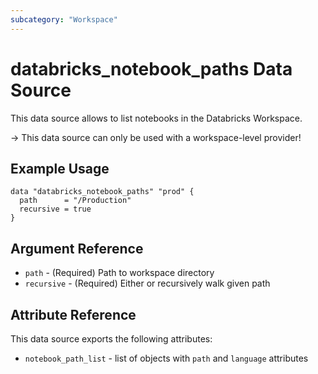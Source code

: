 ```yaml
---
subcategory: "Workspace"
---
```

# databricks_notebook_paths Data Source

This data source allows to list notebooks in the Databricks Workspace.

-> This data source can only be used with a workspace-level provider!

## Example Usage

```hcl
data "databricks_notebook_paths" "prod" {
  path      = "/Production"
  recursive = true
}
```

## Argument Reference

* `path` - (Required) Path to workspace directory
* `recursive` - (Required) Either or recursively walk given path

## Attribute Reference

This data source exports the following attributes:

* `notebook_path_list` - list of objects with `path` and `language` attributes

